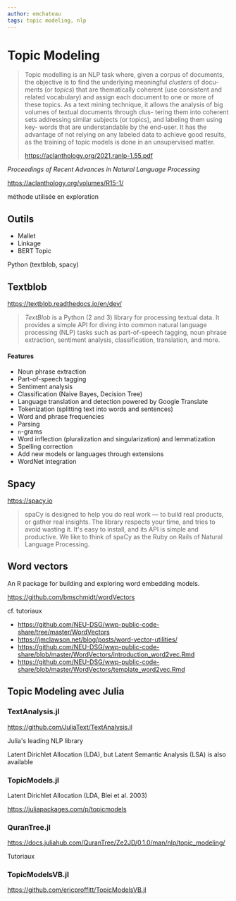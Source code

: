 ```yaml
---
author: emchateau
tags: topic modeling, nlp
---
```


# Topic Modeling

> Topic modelling is an NLP task where, given a corpus of documents, the objective is to find the underlying meaningful *clusters* of docu- ments (or *topics*) that are thematically coherent (use consistent and related vocabulary) and assign each document to one or more of these topics. As a text mining technique, it allows the analysis of big volumes of textual documents through clus- tering them into coherent sets addressing similar subjects (or topics), and labeling them using key- words that are understandable by the end-user. It has the advantage of not relying on any labeled data to achieve good results, as the training of topic models is done in an unsupervised matter. 
>
> https://aclanthology.org/2021.ranlp-1.55.pdf

*Proceedings of Recent Advances in Natural Language Processing*

https://aclanthology.org/volumes/R15-1/

méthode utilisée en exploration

## Outils

- Mallet
- Linkage
- BERT Topic

Python (textblob, spacy)

## Textblob

https://textblob.readthedocs.io/en/dev/

> *TextBlob* is a Python (2 and 3) library for processing textual data. It provides a simple API for diving into common natural language processing (NLP) tasks such as part-of-speech tagging, noun phrase extraction, sentiment analysis, classification, translation, and more.

#### Features

- Noun phrase extraction
- Part-of-speech tagging
- Sentiment analysis
- Classification (Naive Bayes, Decision Tree)
- Language translation and detection powered by Google Translate
- Tokenization (splitting text into words and sentences)
- Word and phrase frequencies
- Parsing
- `n`-grams
- Word inflection (pluralization and singularization) and lemmatization
- Spelling correction
- Add new models or languages through extensions
- WordNet integration

## Spacy

https://spacy.io

> spaCy is designed to help you do real work — to build real products, or gather real insights. The library respects your time, and tries to avoid wasting it. It's easy to install, and its API is simple and productive. We like to think of spaCy as the Ruby on Rails of Natural Language Processing.

## Word vectors

An R package for building and exploring word embedding models.

https://github.com/bmschmidt/wordVectors

cf. tutoriaux 

- https://github.com/NEU-DSG/wwp-public-code-share/tree/master/WordVectors
- https://jmclawson.net/blog/posts/word-vector-utilities/
- https://github.com/NEU-DSG/wwp-public-code-share/blob/master/WordVectors/introduction_word2vec.Rmd
- https://github.com/NEU-DSG/wwp-public-code-share/blob/master/WordVectors/template_word2vec.Rmd

## Topic Modeling avec Julia

### TextAnalysis.jl

https://github.com/JuliaText/TextAnalysis.jl

Julia's leading NLP library

Latent Dirichlet Allocation (LDA), but Latent Semantic Analysis (LSA) is also available 

### TopicModels.jl

Latent Dirichlet Allocation (LDA, Blei et al. 2003)

https://juliapackages.com/p/topicmodels

### QuranTree.jl

https://docs.juliahub.com/QuranTree/Ze2JD/0.1.0/man/nlp/topic_modeling/

Tutoriaux

### TopicModelsVB.jl

https://github.com/ericproffitt/TopicModelsVB.jl

